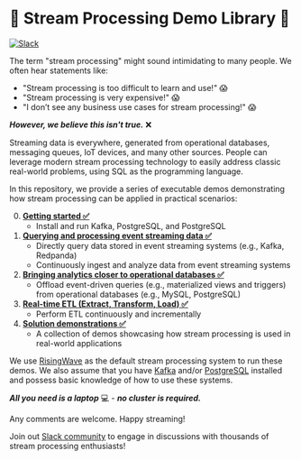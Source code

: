 
# :school: Stream Processing Demo Library :school:

<div>
  <a
    href="https://risingwave.com/slack"
    target="_blank"
  >
    <img alt="Slack" src="https://badgen.net/badge/Slack/Join%20RisingWave/0abd59?icon=slack" />
  </a>
</div>


The term "stream processing" might sound intimidating to many people. We often hear statements like:

- "Stream processing is too difficult to learn and use!" 😱
- "Stream processing is very expensive!" 😱
- "I don’t see any business use cases for stream processing!" 😱

_**However, we believe this isn't true.**_ ❌


Streaming data is everywhere, generated from operational databases, messaging queues, IoT devices, and many other sources. People can leverage modern stream processing technology to easily address classic real-world problems, using SQL as the programming language.

In this repository, we provide a series of executable demos demonstrating how stream processing can be applied in practical scenarios:

0. [**Getting started ✅**](get-started/)
	* Install and run Kafka, PostgreSQL, and PostgreSQL
1. [**Querying and processing event streaming data ✅**](query-process-streaming-data/)
	* Directly query data stored in event streaming systems (e.g., Kafka, Redpanda)
	* Continuously ingest and analyze data from event streaming systems
2. [**Bringing analytics closer to operational databases ✅**](bring-analytics-closer-to-odb/)
	* Offload event-driven queries (e.g., materialized views and triggers) from operational databases (e.g., MySQL, PostgreSQL)
3. [**Real-time ETL (Extract, Transform, Load) ✅**](real-time-etl/)
	* Perform ETL continuously and incrementally
4. [**Solution demonstrations ✅**](solution-demos/)
	* A collection of demos showcasing how stream processing is used in real-world applications

We use [RisingWave](https://github.com/risingwavelabs/risingwave) as the default stream processing system to run these demos. We also assume that you have [Kafka](https://kafka.apache.org/) and/or [PostgreSQL](https://www.postgresql.org/) installed and possess basic knowledge of how to use these systems.



_**All you need is a laptop**_ 💻 - _**no cluster is required.**_

Any comments are welcome. Happy streaming!

Join out [Slack community](https://www.risingwave.com/slack) to engage in discussions with thousands of stream processing enthusiasts!
